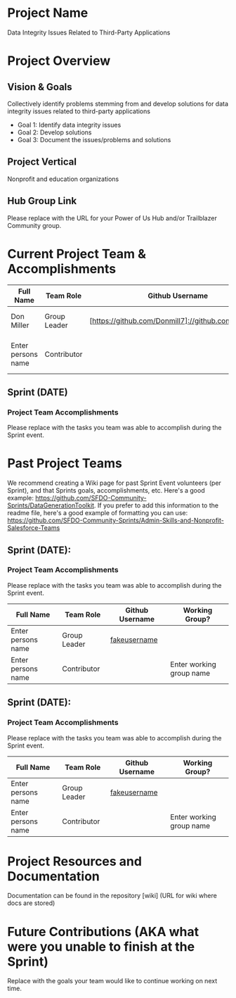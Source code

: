 # Project Name
Data Integrity Issues Related to Third-Party Applications

# Project Overview
## Vision & Goals
Collectively identify problems stemming from and develop solutions for data integrity issues related to third-party applications
* Goal 1: Identify data integrity issues
* Goal 2: Develop solutions 
* Goal 3: Document the issues/problems and solutions

## Project Vertical
Nonprofit and education organizations

## Hub Group Link
Please replace with the URL for your Power of Us Hub and/or Trailblazer Community group.

# Current Project Team & Accomplishments

Full Name            | Team Role     | Github Username                                    | Working Group? 
------------         | ------------- | -------------                                      |-------------   
Don Miller   | Group Leader  | [https://github.com/Donmill7]://github.com/Donmill7)    | Data Integrity Integrations
Enter persons name   | Contributor   |                                                    | Enter working group name

## Sprint (DATE)

### Project Team Accomplishments
Please replace with the tasks you team was able to accomplish during the Sprint event.

# Past Project Teams
We recommend creating a Wiki page for past Sprint Event volunteers (per Sprint), and that Sprints goals, accomplishments, etc. Here's a good example: https://github.com/SFDO-Community-Sprints/DataGenerationToolkit. If you prefer to add this information to the readme file, here's a good example of formatting you can use: https://github.com/SFDO-Community-Sprints/Admin-Skills-and-Nonprofit-Salesforce-Teams

## Sprint (DATE):

### Project Team Accomplishments
Please replace with the tasks you team was able to accomplish during the Sprint event.

Full Name            | Team Role     | Github Username                                    | Working Group? 
------------         | ------------- | -------------                                      |-------------   
Enter persons name   | Group Leader  | [fakeusername](https://github.com/fakeusername)    | 
Enter persons name   | Contributor   |                                                    | Enter working group name

## Sprint (DATE):

### Project Team Accomplishments
Please replace with the tasks you team was able to accomplish during the Sprint event.

Full Name            | Team Role     | Github Username                                    | Working Group? 
------------         | ------------- | -------------                                      |-------------   
Enter persons name   | Group Leader  | [fakeusername](https://github.com/fakeusername)    | 
Enter persons name   | Contributor   |                                                    | Enter working group name


# Project Resources and Documentation
Documentation can be found in the repository [wiki] (URL for wiki where docs are stored)

# Future Contributions (AKA what were you unable to finish at the Sprint)
Replace with the goals your team would like to continue working on next time.
